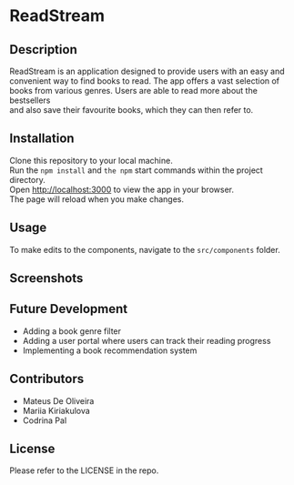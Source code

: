 # ReadStream

## Description

ReadStream is an application designed to provide users with an easy and \
convenient way to find books to read. 
The app offers a vast selection of \
books from various genres. Users are able to read more about the bestsellers \
and also save their favourite books, which they can then refer to.
## Installation

Clone this repository to your local machine.\
Run the `npm install` and `the npm` start commands within the project directory.\
Open [http://localhost:3000](http://localhost:3000) to view the app in your browser.\
The page will reload when you make changes.

## Usage

To make edits to the components, navigate to the `src/components` folder.

## Screenshots

## Future Development

* Adding a book genre filter
* Adding a user portal where users can track their reading progress
* Implementing a book recommendation system

## Contributors

* Mateus De Oliveira
* Маriia Kiriakulova
* Codrina Pal

## License

Please refer to the LICENSE in the repo.